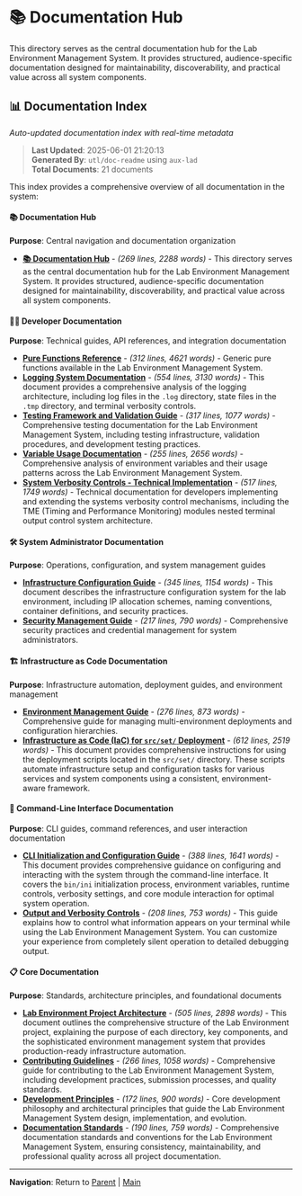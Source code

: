 # 📚 Documentation Hub

This directory serves as the central documentation hub for the Lab Environment Management System. It provides structured, audience-specific documentation designed for maintainability, discoverability, and practical value across all system components.

## 📊 Documentation Index

*Auto-updated documentation index with real-time metadata*

> **Last Updated**: 2025-06-01 21:20:13  
> **Generated By**: `utl/doc-readme` using `aux-lad`  
> **Total Documents**: 21 documents

This index provides a comprehensive overview of all documentation in the system:

#### 📚 Documentation Hub
**Purpose**: Central navigation and documentation organization

- **[📚 Documentation Hub](README.md)** - *(269 lines, 2288 words)* - This directory serves as the central documentation hub for the Lab Environment Management System. It provides structured, audience-specific documentation designed for maintainability, discoverability, and practical value across all system components.

#### 👨‍💻 Developer Documentation
**Purpose**: Technical guides, API references, and integration documentation

- **[Pure Functions Reference](dev/functions.md)** - *(312 lines, 4621 words)* - Generic pure functions available in the Lab Environment Management System.
- **[Logging System Documentation](dev/logging.md)** - *(554 lines, 3130 words)* - This document provides a comprehensive analysis of the logging architecture, including log files in the `.log` directory, state files in the `.tmp` directory, and terminal verbosity controls.
- **[Testing Framework and Validation Guide](dev/testing.md)** - *(317 lines, 1077 words)* - Comprehensive testing documentation for the Lab Environment Management System, including testing infrastructure, validation procedures, and development testing practices.
- **[Variable Usage Documentation](dev/variables.md)** - *(255 lines, 2656 words)* - Comprehensive analysis of environment variables and their usage patterns across the Lab Environment Management System.
- **[System Verbosity Controls - Technical Implementation](dev/verbosity.md)** - *(517 lines, 1749 words)* - Technical documentation for developers implementing and extending the systems verbosity control mechanisms, including the TME (Timing and Performance Monitoring) modules nested terminal output control system architecture.

#### 🛠️ System Administrator Documentation
**Purpose**: Operations, configuration, and system management guides

- **[Infrastructure Configuration Guide](adm/configuration.md)** - *(345 lines, 1154 words)* - This document describes the infrastructure configuration system for the lab environment, including IP allocation schemes, naming conventions, container definitions, and security practices.
- **[Security Management Guide](adm/security.md)** - *(217 lines, 790 words)* - Comprehensive security practices and credential management for system administrators.

#### 🏗️ Infrastructure as Code Documentation
**Purpose**: Infrastructure automation, deployment guides, and environment management

- **[Environment Management Guide](iac/environment-management.md)** - *(276 lines, 873 words)* - Comprehensive guide for managing multi-environment deployments and configuration hierarchies.
- **[Infrastructure as Code (IaC) for `src/set/` Deployment](iac/infrastructure.md)** - *(612 lines, 2519 words)* - This document provides comprehensive instructions for using the deployment scripts located in the `src/set/` directory. These scripts automate infrastructure setup and configuration tasks for various services and system components using a consistent, environment-aware framework.

#### 📱 Command-Line Interface Documentation
**Purpose**: CLI guides, command references, and user interaction documentation

- **[CLI Initialization and Configuration Guide](cli/initiation.md)** - *(388 lines, 1641 words)* - This document provides comprehensive guidance on configuring and interacting with the system through the command-line interface. It covers the `bin/ini` initialization process, environment variables, runtime controls, verbosity settings, and core module interaction for optimal system operation.
- **[Output and Verbosity Controls](cli/verbosity-controls.md)** - *(208 lines, 753 words)* - This guide explains how to control what information appears on your terminal while using the Lab Environment Management System. You can customize your experience from completely silent operation to detailed debugging output.

#### 📋 Core Documentation
**Purpose**: Standards, architecture principles, and foundational documents

- **[Lab Environment Project Architecture](core/architecture.md)** - *(505 lines, 2898 words)* - This document outlines the comprehensive structure of the Lab Environment project, explaining the purpose of each directory, key components, and the sophisticated environment management system that provides production-ready infrastructure automation.
- **[Contributing Guidelines](core/contributing.md)** - *(266 lines, 1058 words)* - Comprehensive guide for contributing to the Lab Environment Management System, including development practices, submission processes, and quality standards.
- **[Development Principles](core/principles.md)** - *(172 lines, 900 words)* - Core development philosophy and architectural principles that guide the Lab Environment Management System design, implementation, and evolution.
- **[Documentation Standards](core/standards.md)** - *(190 lines, 759 words)* - Comprehensive documentation standards and conventions for the Lab Environment Management System, ensuring consistency, maintainability, and professional quality across all project documentation.

---

**Navigation**: Return to [Parent](../README.md) | [Main](../../README.md)

